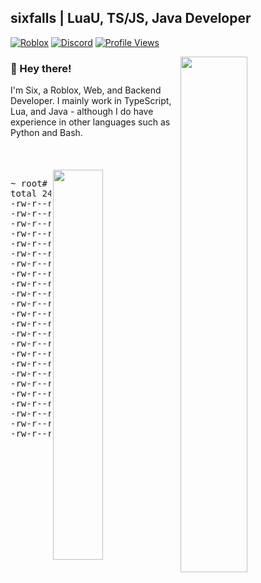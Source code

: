 ## sixfalls | LuaU, TS/JS, Java Developer

[![Roblox](https://img.shields.io/badge/dynamic/json?color=red&label=Roblox&query=count&suffix=%20Followers&url=https%3A%2F%2Ffriends.roblox.com%2Fv1%2Fusers%2F193632792%2Ffollowers%2Fcount&style=for-the-badge&logo=Roblox)](https://www.roblox.com/users/193632792/profile)<!--[![DevForum](https://img.shields.io/badge/dynamic/json?color=9cf&label=DevForum&query=user.profile_view_count&suffix=%20Views&url=https%3A%2F%2Fdevforum.roblox.com%2Fu%2Fhvrtlvs.json&style=for-the-badge&logo=Roblox)](https://devforum.roblox.com/u/hvrtlvs/summary)-->
[![Discord](https://img.shields.io/badge/Discord-Profile-blue?style=for-the-badge&logo=Discord&logoColor=white)](https://discord.com/users/303173495918034945)
[![Profile Views](https://komarev.com/ghpvc/?username=6ixfalls&style=for-the-badge&color=yellow)](https://github.com/antonkomarev/github-profile-views-counter)

<picture>
  <source media="(prefers-color-scheme: dark)" srcset="https://github-readme-stats.sixfalls.me/api?username=6ixfalls&theme=github_dark&hide_border=true&border_radius=10&count_private=true">
  <img align="right" width="46%" src="https://github-readme-stats.sixfalls.me/api?username=6ixfalls&theme=github_dark&hide_border=true&border_radius=10&count_private=true">
</picture>

### 👋 Hey there!
I'm Six, a Roblox, Web, and Backend Developer. I mainly work in TypeScript, Lua, and Java - although I do have experience in other languages such as Python and Bash.
<br/><br/><br/><br/>
<a href="https://im.sixfal.ls/"><img align="right" width="40%" src="https://lanyard-profile-readme.vercel.app/api/303173495918034945?bg=0D1117&hideDiscrim=true"></a>

<!--START_SECTION:projects-->
<pre>
~ root# ls -o work/
total 24
-rw-r--r-- 1 sixfalls  4405248 Oct 16 10:20 <a href="https://github.com/6ixfalls/6ixfalls">6ixfalls.js</a>
-rw-r--r-- 1 sixfalls 11901952 Sep 13 23:43 <a href="https://github.com/6ixfalls/6ixfalls.github.io">6ixfalls.github.io.vue</a>
-rw-r--r-- 1 sixfalls   561152 Jan 15 00:41 <a href="https://github.com/6ixfalls/AstrahacksProject2">astrahacksproject2.js</a>
-rw-r--r-- 1 sixfalls  1091584 Apr 27 10:03 <a href="https://github.com/6ixfalls/bloxstrap">bloxstrap.cs</a>
-rw-r--r-- 1 sixfalls  1570816 Jul 07 16:23 <a href="https://github.com/6ixfalls/denocloud">denocloud.ts</a>
-rw-r--r-- 1 sixfalls        0 Sep 01 03:01 <a href="https://github.com/6ixfalls/docker-coolify">docker-coolify.txt</a>
-rw-r--r-- 1 sixfalls   183296 May 02 19:52 <a href="https://github.com/6ixfalls/firefly-api">firefly-api.js</a>
-rw-r--r-- 1 sixfalls    73728 Oct 04 03:46 <a href="https://github.com/6ixfalls/fleet-alerts">fleet-alerts.ts</a>
-rw-r--r-- 1 sixfalls  1124352 May 21 05:13 <a href="https://github.com/6ixfalls/github-readme-stats">github-readme-stats.js</a>
-rw-r--r-- 1 sixfalls    99328 Oct 04 03:46 <a href="https://github.com/6ixfalls/infrared-scaler">infrared-scaler.ts</a>
-rw-r--r-- 1 sixfalls   316416 Oct 17 21:54 <a href="https://github.com/6ixfalls/og-banner">og-banner.ts</a>
-rw-r--r-- 1 sixfalls    27648 Oct 07 20:02 <a href="https://github.com/6ixfalls/plex-debrid">plex-debrid.dockerfile</a>
-rw-r--r-- 1 sixfalls    74752 Jun 07 22:41 <a href="https://github.com/6ixfalls/QuickAbout">quickabout.js</a>
-rw-r--r-- 1 sixfalls     4096 Aug 05 22:48 <a href="https://github.com/6ixfalls/railway-nocodb">railway-nocodb.dockerfile</a>
-rw-r--r-- 1 sixfalls    34816 Aug 08 01:35 <a href="https://github.com/6ixfalls/railway-rabbitmq">railway-rabbitmq.js</a>
-rw-r--r-- 1 sixfalls   133120 Aug 17 06:06 <a href="https://github.com/6ixfalls/railway-temporal">railway-temporal.ts</a>
-rw-r--r-- 1 sixfalls   532480 Sep 19 00:10 <a href="https://github.com/6ixfalls/RPresence">rpresence.ts</a>
-rw-r--r-- 1 sixfalls     5120 Oct 14 14:02 <a href="https://github.com/6ixfalls/seaweedfs-rclone">seaweedfs-rclone.dockerfile</a>
-rw-r--r-- 1 sixfalls  3901440 Oct 16 06:35 <a href="https://github.com/6ixfalls/sixfolio">sixfolio.vue</a>
-rw-r--r-- 1 sixfalls   495616 Aug 03 03:34 <a href="https://github.com/6ixfalls/sixshx">sixshx.ts</a>
-rw-r--r-- 1 sixfalls    66560 Mar 03 22:02 <a href="https://github.com/6ixfalls/sync-in-roblox">sync-in-roblox.ts</a>
-rw-r--r-- 1 sixfalls   117760 Oct 16 05:56 <a href="https://github.com/6ixfalls/tailscale-svc-lb">tailscale-svc-lb.py</a>
-rw-r--r-- 1 sixfalls   712704 Sep 30 21:03 <a href="https://github.com/6ixfalls/topicstudy">topicstudy.ts</a>
-rw-r--r-- 1 sixfalls   159744 Oct 11 02:17 <a href="https://github.com/6ixfalls/workerboard">workerboard.ts</a>
</pre>
<!--END_SECTION:projects-->

[//]: <> (<img align="right" width="45%" src="https://github-readme-stats.vercel.app/api/top-langs/?username=6ixfalls&theme=github_dark&hide_border=true&layout=compact&border_radius=10">)
[//]: <> (<a role="button" tabindex="0" href="#"><img src="http://6ixfalls.vercel.app/api/banner" width="100%" draggable="false"></a>)
